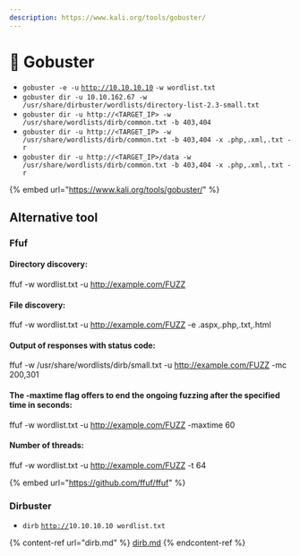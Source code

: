 ```yaml
---
description: https://www.kali.org/tools/gobuster/
---
```


# 🔗 Gobuster

* `gobuster -e -u` [`http://10.10.10.10`](http://192.168.0.155/) `-w wordlist.txt`
* `gobuster dir -u 10.10.162.67 -w /usr/share/dirbuster/wordlists/directory-list-2.3-small.txt`
* `gobuster dir -u http://<TARGET_IP> -w /usr/share/wordlists/dirb/common.txt -b 403,404`
* `gobuster dir -u http://<TARGET_IP> -w /usr/share/wordlists/dirb/common.txt -b 403,404 -x .php,.xml,.txt -r`
* `gobuster dir -u http://<TARGET_IP>/data -w /usr/share/wordlists/dirb/common.txt -b 403,404 -x .php,.xml,.txt -r`

{% embed url="https://www.kali.org/tools/gobuster/" %}

## **Alternative tool**

### Ffuf

#### Directory discovery:

ffuf -w wordlist.txt -u http://example.com/FUZZ

#### File discovery:

ffuf -w wordlist.txt -u http://example.com/FUZZ -e .aspx,.php,.txt,.html

#### Output of responses with status code:

ffuf -w /usr/share/wordlists/dirb/small.txt -u http://example.com/FUZZ -mc 200,301

#### The -maxtime flag offers to end the ongoing fuzzing after the specified time in seconds:

ffuf -w wordlist.txt -u http://example.com/FUZZ -maxtime 60

#### Number of threads:

ffuf -w wordlist.txt -u http://example.com/FUZZ -t 64

{% embed url="https://github.com/ffuf/ffuf" %}

### **Dirbuster**

* `dirb` [`http://`](http://192.168.1.224/)`10.10.10.10 wordlist.txt`

{% content-ref url="dirb.md" %}
[dirb.md](dirb.md)
{% endcontent-ref %}
